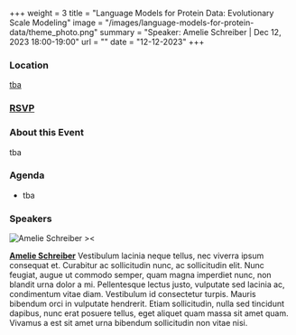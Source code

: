 +++
weight = 3
title = "Language Models for Protein Data: Evolutionary Scale Modeling"
image = "/images/language-models-for-protein-data/theme_photo.png"
summary = "Speaker: Amelie Schreiber | Dec 12, 2023 18:00-19:00"
url = ""
date = "12-12-2023"
+++


### Location

[tba]()

### [**RSVP**]()


### About this Event

tba


### Agenda

 - tba


### Speakers

![Amelie Schreiber ><]() 

[**Amelie Schreiber**]() 
Vestibulum lacinia neque tellus, nec viverra ipsum consequat et. Curabitur ac sollicitudin nunc, ac sollicitudin elit. Nunc feugiat, augue ut commodo semper, quam magna imperdiet nunc, non blandit urna dolor a mi. Pellentesque lectus justo, vulputate sed lacinia ac, condimentum vitae diam. Vestibulum id consectetur turpis. Mauris bibendum orci in vulputate hendrerit. Etiam sollicitudin, nulla sed tincidunt dapibus, nunc erat posuere tellus, eget aliquet quam massa sit amet quam. Vivamus a est sit amet urna bibendum sollicitudin non vitae nisi.

